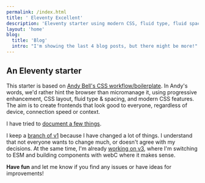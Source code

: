 ```yaml
---
permalink: /index.html
title: ' Eleventy Excellent'
description: 'Eleventy starter using modern CSS, fluid type, fluid spacing, flexible layout and progressive enhancement.'
layout: 'home'
blog:
  title: 'Blog'
  intro: "I'm showing the last 4 blog posts, but there might be more!"
---
```


## An Eleventy starter

This starter is based on [Andy Bell's CSS workflow/boilerplate](/about/).
In Andy's words, we'd rather hint the browser than micromanage it, using progressive enhancement, CSS layout, fluid type & spacing, and modern CSS features.
The aim is to create frontends that look good to everyone, regardless of device, connection speed or context.

I have tried to [document a few things](/get-started/).

I keep a [branch of v1](https://github.com/madrilene/eleventy-excellent/tree/v1) because I have changed a lot of things. I understand that not everyone wants to change much, or doesn't agree with my decisions.
At the same time, I'm already [working on v3](https://github.com/madrilene/eleventy-excellent/tree/v3), where I'm switching to ESM and building components with webC where it makes sense.

**Have fun** and let me know if you find any issues or have ideas for improvements!
